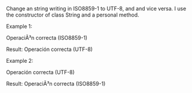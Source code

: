 Change an string writing in ISO8859-1 to UTF-8, and and vice versa. I use the constructor of class String and a personal method.

Example 1:

OperaciÃ³n correcta (ISO8859-1)

Result: Operación correcta (UTF-8)

Example 2:

Operación correcta (UTF-8)

Result: OperaciÃ³n correcta (ISO8859-1)
